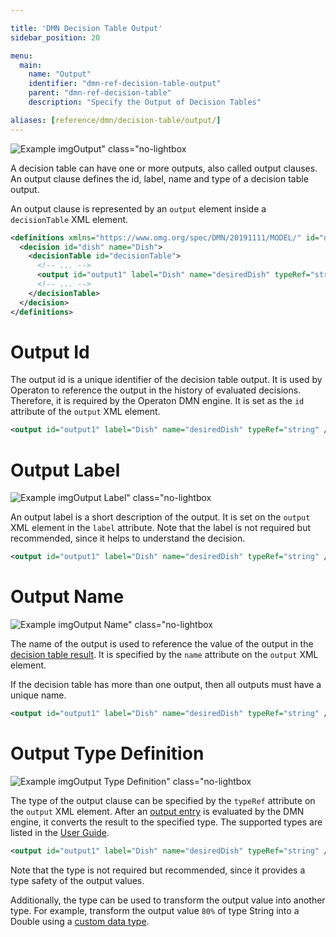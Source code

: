 ```yaml
---

title: 'DMN Decision Table Output'
sidebar_position: 20

menu:
  main:
    name: "Output"
    identifier: "dmn-ref-decision-table-output"
    parent: "dmn-ref-decision-table"
    description: "Specify the Output of Decision Tables"

aliases: [reference/dmn/decision-table/output/]
---
```


![Example img](./img/output.png)Output" class="no-lightbox

A decision table can have one or more outputs, also called output clauses. An
output clause defines the id, label, name and type of a decision table output.

An output clause is represented by an `output` element inside a `decisionTable`
XML element.

```xml
<definitions xmlns="https://www.omg.org/spec/DMN/20191111/MODEL/" id="definitions" name="definitions" namespace="http://operaton.org/schema/1.0/dmn">
  <decision id="dish" name="Dish">
    <decisionTable id="decisionTable">
      <!-- ... -->
      <output id="output1" label="Dish" name="desiredDish" typeRef="string" />
      <!-- ... -->
    </decisionTable>
  </decision>
</definitions>

```

# Output Id

The output id is a unique identifier of the decision table output. It is used
by Operaton to reference the output in the history of
evaluated decisions. Therefore, it is required by the Operaton DMN engine. It is
set as the `id` attribute of the `output` XML element.

```xml
<output id="output1" label="Dish" name="desiredDish" typeRef="string" />
```

# Output Label

![Example img](./img/output-label.png)Output Label" class="no-lightbox

An output label is a short description of the output. It is set on the `output`
XML element in the `label` attribute. Note that the label is not required but
recommended, since it helps to understand the decision.

```xml
<output id="output1" label="Dish" name="desiredDish" typeRef="string" />
```

# Output Name

![Example img](./img/output-name.png)Output Name" class="no-lightbox

The name of the output is used to reference the value of the output in the
[decision table result]. It is specified by the `name` attribute on the
`output` XML element.

If the decision table has more than one output, then all outputs must have a
unique name.

```xml
<output id="output1" label="Dish" name="desiredDish" typeRef="string" />
```

# Output Type Definition

![Example img](./img/output-type-definition.png)Output Type Definition" class="no-lightbox

The type of the output clause can be specified by the `typeRef` attribute on the
`output` XML element. After an [output entry] is evaluated by the
DMN engine, it converts the result to the specified type. The supported types
are listed in the [User Guide][supported DT].

```xml
<output id="output1" label="Dish" name="desiredDish" typeRef="string" />
```

Note that the type is not required but recommended, since it provides a type
safety of the output values.

Additionally, the type can be used to transform the output value into another
type. For example, transform the output value `80%` of type String into a
Double using a [custom data type](../../../user-guide/dmn-engine/data-types.md#implement-a-custom-data-type).


[decision table result]: ../../../user-guide/dmn-engine/evaluate-decisions.md#interpret-the-dmndecisiontableresult
[supported DT]: ../../../user-guide/dmn-engine/data-types.md#supported-data-types
[output entry]: ./rule.md#output-entry-conclusion
[custom data type]: ../../../user-guide/dmn-engine/data-types.md#implement-a-custom-data-type

